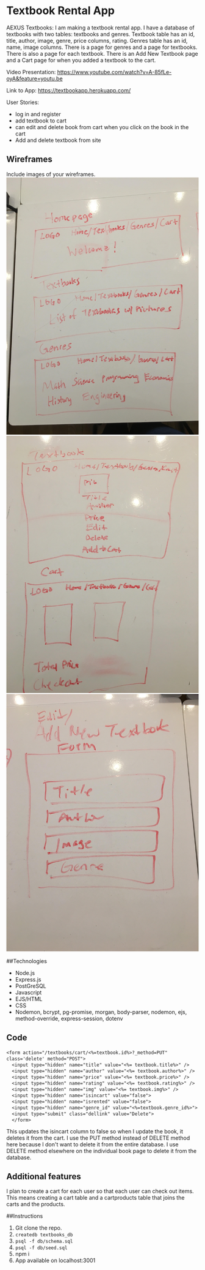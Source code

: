 # Textbook Rental App

AEXUS Textbooks:
I am making a textbook rental app. I have a database of textbooks with two tables: textbooks and genres. Textbook table has an id,
title, author, image, genre, price columns, rating. Genres table has an id, name, image columns. 
There is a page for genres and a page for textbooks. There is also a page for each textbook.
There is an Add New Textbook page and a Cart page for when you added a textbook to the cart.

Video Presentation:
https://www.youtube.com/watch?v=A-85fLe-oyA&feature=youtu.be

Link to App:
https://textbookapp.herokuapp.com/

User Stories:
- log in and register
- add textbook to cart
- can edit and delete book from cart when you click on the book in the cart
- Add and delete textbook from site

## Wireframes

Include images of your wireframes. 
![:image](https://github.com/xshirl/textbookapp/blob/master/images/wireframe1.jpg)
![:image](https://github.com/xshirl/textbookapp/blob/master/images/wireframe2.jpg)
![:image](https://github.com/xshirl/textbookapp/blob/master/images/wireframe3.jpg)

##Technologies
- Node.js
- Express.js
- PostGreSQL
- Javascript
- EJS/HTML
- CSS
- Nodemon, bcrypt, pg-promise, morgan, body-parser, nodemon, ejs, method-override,
express-session, dotenv

## Code
```
<form action="/textbooks/cart/<%=textbook.id%>?_method=PUT" class='delete' method="POST">
  <input type="hidden" name="title" value="<%= textbook.title%>" />
  <input type="hidden" name="author" value="<%= textbook.author%>" />
  <input type="hidden" name="price" value="<%= textbook.price%>" />
  <input type="hidden" name="rating" value="<%= textbook.rating%>" />
  <input type="hidden" name="img" value="<%= textbook.img%>" />
  <input type="hidden" name="isincart" value="false">
  <input type="hidden" name="isrented" value="false">
  <input type="hidden" name="genre_id" value="<%=textbook.genre_id%>">
  <input type="submit" class="dellink" value="Delete">
  </form>
```
This updates the isincart column to false so when I update the book, it deletes it
from the cart. I use the PUT method instead of DELETE method here because I
don't want to delete it from the entire database. I use DELETE method elsewhere
on the individual book page to delete it from the database. 

## Additional features
I plan to create a cart for each user so that each user can check out items. This
means creating a cart table and a cartproducts table that joins the carts and the
products. 

##Instructions
1. Git clone the repo.
2. ```createdb textbooks_db ```
3. ```psql -f db/schema.sql```
4. ```psql -f db/seed.sql```
5. npm i
6. App available on localhost:3001


